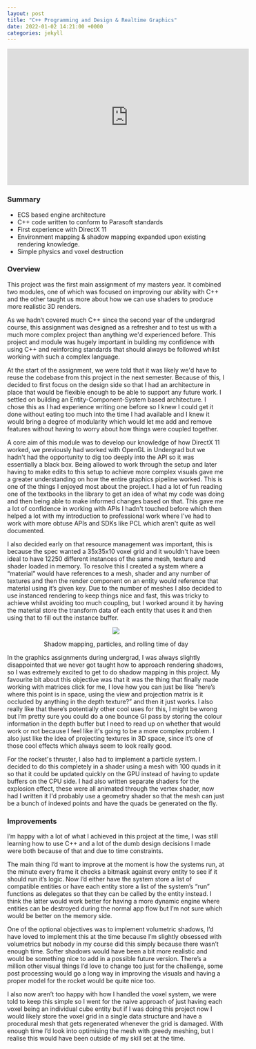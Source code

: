 ```yaml
---
layout: post
title: "C++ Programming and Design & Realtime Graphics"
date: 2022-01-02 14:21:00 +0000
categories: jekyll 
---
```


<p align=center>
  <iframe width="560" height="315" src="https://www.youtube-nocookie.com/embed/_q_MZ7ccnyo" title="YouTube video player" frameborder="0" allow="accelerometer; autoplay; clipboard-write; encrypted-media; gyroscope; picture-in-picture" allowfullscreen></iframe>
</p>

### Summary
- ECS based engine architecture
- C++ code written to conform to Parasoft standards
- First experience with DirectX 11 
- Environment mapping & shadow mapping expanded upon existing rendering knowledge.
- Simple physics and voxel destruction

### Overview
This project was the first main assignment of my masters year. It combined two modules, one of which was focused on improving our ability with C++ and the other taught us more about how we can use shaders to produce more realistic 3D renders.
 
As we hadn’t covered much C++ since the second year of the undergrad course, this assignment was designed as a refresher and to test us with a much more complex project than anything we'd experienced before. This project and module was hugely important in building my confidence with using C++ and reinforcing standards that should always be followed whilst working with such a complex language.
 
At the start of the assignment, we were told that it was likely we'd have to reuse the codebase from this project in the next semester. Because of this, I decided to first focus on the design side so that I had an architecture in place that would be flexible enough to be able to support any future work. I settled on building an Entity-Component-System based architecture. I chose this as I had experience writing one before so I knew I could get it done without eating too much into the time I had available and I knew it would bring a degree of modularity which would let me add and remove features without having to worry about how things were coupled together.
 
A core aim of this module was to develop our knowledge of how DirectX 11 worked, we previously had worked with OpenGL in Undergrad but we hadn't had the opportunity to dig too deeply into the API so it was essentially a black box. Being allowed to work through the setup and later having to make edits to this setup to achieve more complex visuals gave me a greater understanding on how the entire graphics pipeline worked. This is one of the things I enjoyed most about the project. I had a lot of fun reading one of the textbooks in the library to get an idea of what my code was doing and then being able to make informed changes based on that. This gave me a lot of confidence in working with APIs I hadn't touched before which then helped a lot with my introduction to professional work where I've had to work with more obtuse APIs and SDKs like PCL which aren't quite as well documented.  
 
I also decided early on that resource management was important, this is because the spec wanted a 35x35x10 voxel grid and it wouldn't have been ideal to have 12250 different instances of the same mesh, texture and shader loaded in memory. To resolve this I created a system where a “material” would have references to a mesh, shader and any number of textures and then the render component on an entity would reference that material using it’s given key. Due to the number of meshes I also decided to use instanced rendering to keep things nice and fast, this was tricky to achieve whilst avoiding too much coupling, but I worked around it by having the material store the transform data of each entity that uses it and then using that to fill out the instance buffer.

<p align="center">
  <img src="/assets/screenshots/rocketflight.gif" />
  <p align="center"> Shadow mapping, particles, and rolling time of day </p>
</p>
 
In the graphics assignments during undergrad, I was always slightly disappointed that we never got taught how to approach rendering shadows, so I was extremely excited to get to do shadow mapping in this project. My favourite bit about this objective was that it was the thing that finally made working with matrices click for me, I love how you can just be like “here’s where this point is in space, using the view and projection matrix is it occluded by anything in the depth texture?” and then it just works. I also really like that there’s potentially other cool uses for this, I might be wrong but I’m pretty sure you could do a one bounce GI pass by storing the colour information in the depth buffer but I need to read up on whether that would work or not because I feel like it's going to be a more complex problem. I also just like the idea of projecting textures in 3D space, since it’s one of those cool effects which always seem to look really good.
 
For the rocket's thruster, I also had to implement a particle system. I decided to do this completely in a shader using a mesh with 100 quads in it so that it could be updated quickly on the GPU instead of having to update buffers on the CPU side. I had also written separate shaders for the explosion effect, these were all animated through the vertex shader, now had I written it I'd probably use a geometry shader so that the mesh can just be a bunch of indexed points and have the quads be generated on the fly.  

### Improvements
I’m happy with a lot of what I achieved in this project at the time, I was still learning how to use C++ and a lot of the dumb design decisions I made were both because of that and due to time constraints.

The main thing I’d want to improve at the moment is how the systems run, at the minute every frame it checks a bitmask against every entity to see if it should run it’s logic. Now I’d either have the system store a list of compatible entities or have each entity store a list of the system’s “run” functions as delegates so that they can be called by the entity instead. I think the latter would work better for having a more dynamic engine where entities can be destroyed during the normal app flow but I’m not sure which would be better on the memory side. 

One of the optional objectives was to implement volumetric shadows, I’d have loved to implement this at the time because I’m slightly obsessed with volumetrics but nobody in my course did this simply because there wasn’t enough time. Softer shadows would have been a bit more realistic and would be something nice to add in a possible future version. There’s a million other visual things I’d love to change too just for the challenge, some post processing would go a long way in improving the visuals and having a proper model for the rocket would be quite nice too. 

I also now aren’t too happy with how I handled the voxel system, we were told to keep this simple so I went for the naive approach of just having each voxel being an individual cube entity but if I was doing this project now I would likely store the voxel grid in a single data structure and have a procedural mesh that gets regenerated whenever the grid is damaged. With enough time I’d look into optimising the mesh with greedy meshing, but I realise this would have been outside of my skill set at the time.  
